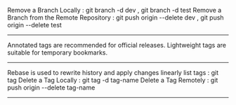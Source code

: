 Remove a Branch Locally : git branch -d dev , git branch -d test
Remove a Branch from the Remote Repository : git push origin --delete dev , git push origin --delete test 
*******
Annotated tags are recommended for official releases.
Lightweight tags are suitable for temporary bookmarks.
*******
Rebase is used to rewrite history and apply changes linearly
list tags : git tag
Delete a Tag Locally : git tag -d tag-name
Delete a Tag Remotely : git push origin --delete tag-name
*******